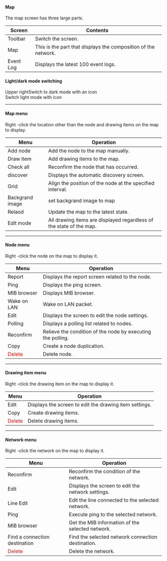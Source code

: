 #### Map

<div class="text-xl mb-2">
The map screen has three large parts.
</div>

<div class="text-lg mb-4">

| Screen | Contents |
| ---- | ---- |
| Toolbar | Switch the screen.|
| Map | This is the part that displays the composition of the network.|
| Event Log | Displays the latest 100 event logs.|
</div>

####  Light/dark mode switching
<div class="text-lg">

Upper right<span class="mdi mdi-moon-waxing-crescent"></span>Switch to dark mode with an icon<br/>
<span class="mdi mdi-weather-sunny"></span>Switch light mode with icon

</div>

---
#### Map menu
<div class="text-xl mb-2">
Right -click the location other than the node and drawing items on the map to display.
</div>

<div class="text-lg">

| Menu | Operation |
| ---- | ---- |
| Add node | Add the node to the map manually.|
| Draw item | Add drawing items to the map.|
| Check all | Reconfirm the node that has occurred.|
| discover | Displays the automatic discovery screen.|
| Grid | Align the position of the node at the specified interval.|
| Backgrand image| set backgrand image to map|
| Relaod | Update the map to the latest state.|
| Edit mode | All drawing items are displayed regardless of the state of the map.|

</div>

---
#### Node menu

<div class="text-xl mb-2">
Right -click the node on the map to display it.
</div>

<div class="text-lg">

| Menu | Operation |
| ---- | ---- |
| Report | Displays the report screen related to the node.|
| Ping | Displays the ping screen.|
| MIB browser | Displays MIB browser.|
| Wake on LAN | Wake on LAN packet.|
| Edit | Displays the screen to edit the node settings.|
| Polling | Displays a polling list related to nodes.|
| Reconfirm | Relieve the condition of the node by executing the polling.|
| Copy | Create a node duplication.|
| <Span style = "color: red;"> Delete </span> | Delete node.|
</div>

---
#### Drawing item menu
<div class="text-xl mb-2">
Right -click the drawing item on the map to display it.
</div>

<div class="text-lg">

| Menu | Operation |
| ---- | ---- |
| Edit | Displays the screen to edit the drawing item settings.|
| Copy | Create drawing items.|
| <Span style = "color: red;"> Delete </span> | Delete drawing items.|

</div>

---
#### Network menu

<div class="text-xl mb-2">
Right -click the network on the map to display it.
</div>

<div class="text-lg">

| Menu | Operation |
| ---- | ---- |
| Reconfirm | Reconfirm the condition of the network.|
| Edit | Displays the screen to edit the network settings.|
| Line Edit | Edit the line connected to the selected network.|
| Ping | Execute ping to the selected network.|
| MIB browser | Get the MIB information of the selected network.|
| Find a connection destination | Find the selected network connection destination.|
| <Span style = "color: red;"> Delete </span> | Delete the network.|

</div>

